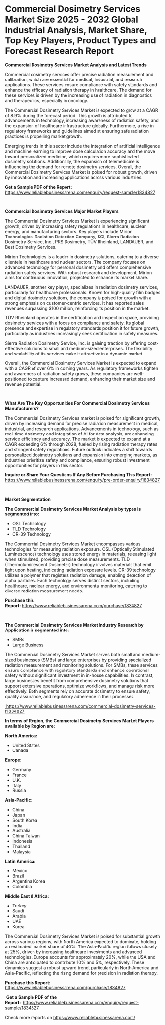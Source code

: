 <p><h1>Commercial Dosimetry Services Market Size 2025 - 2032 Global Industrial Analysis, Market Share, Top Key Players, Product Types and Forecast Research Report</h1></p><p><strong>Commercial Dosimetry Services Market Analysis and Latest Trends</strong></p>
<p><p>Commercial dosimetry services offer precise radiation measurement and calibration, which are essential for medical, industrial, and research applications. These services ensure compliance with safety standards and enhance the efficacy of radiation therapy in healthcare. The demand for these services is driven by the increasing use of radiation in diagnostics and therapeutics, especially in oncology.</p><p>The Commercial Dosimetry Services Market is expected to grow at a CAGR of 8.9% during the forecast period. This growth is attributed to advancements in technology, increasing awareness of radiation safety, and the expansion of healthcare infrastructure globally. Furthermore, a rise in regulatory frameworks and guidelines aimed at ensuring safe radiation practices is propelling market growth.</p><p>Emerging trends in this sector include the integration of artificial intelligence and machine learning to improve dose calculation accuracy and the move toward personalized medicine, which requires more sophisticated dosimetry solutions. Additionally, the expansion of telemedicine is influencing the demand for remote dosimetry services. Overall, the Commercial Dosimetry Services Market is poised for robust growth, driven by innovation and increasing applications across various industries.</p></p>
<p><strong>Get a Sample PDF of the Report:&nbsp;</strong> <a href="https://www.reliablebusinessarena.com/enquiry/request-sample/1834827?utm_campaign=2195&utm_medium=2&utm_source=Github&utm_content=ia&utm_term=26032025&utm_id=commercial-dosimetry-services">https://www.reliablebusinessarena.com/enquiry/request-sample/1834827</a></p>
<p>&nbsp;</p>
<p><strong>Commercial Dosimetry Services Major Market Players</strong></p>
<p><p>The Commercial Dosimetry Services Market is experiencing significant growth, driven by increasing safety regulations in healthcare, nuclear energy, and manufacturing sectors. Key players include Mirion Technologies, Radiation Detection Company, SCI, Sierra Radiation Dosimetry Service, Inc., PRS Dosimetry, TÜV Rheinland, LANDAUER, and Best Dosimetry Services.</p><p>Mirion Technologies is a leader in dosimetry solutions, catering to a diverse clientele in healthcare and nuclear sectors. The company focuses on advanced technology for personal dosimetry and offers comprehensive radiation safety services. With robust research and development, Mirion aims for continuous innovation, projected to enhance its market share.</p><p>LANDAUER, another key player, specializes in radiation dosimetry services, particularly for healthcare professionals. Known for high-quality film badges and digital dosimetry solutions, the company is poised for growth with a strong emphasis on customer-centric services. It has reported sales revenues surpassing $100 million, reinforcing its position in the market.</p><p>TÜV Rheinland operates in the certification and inspection space, providing dosimetry services with a focus on compliance and safety. Its global presence and expertise in regulatory standards position it for future growth, particularly as industries increasingly seek certification in safety measures.</p><p>Sierra Radiation Dosimetry Service, Inc. is gaining traction by offering cost-effective solutions to small and medium-sized enterprises. The flexibility and scalability of its services make it attractive in a dynamic market. </p><p>Overall, the Commercial Dosimetry Services Market is expected to expand with a CAGR of over 6% in coming years. As regulatory frameworks tighten and awareness of radiation safety grows, these companies are well-positioned to capture increased demand, enhancing their market size and revenue potential.</p></p>
<p>&nbsp;</p>
<p><strong>What Are The Key Opportunities For Commercial Dosimetry Services Manufacturers?</strong></p>
<p><p>The Commercial Dosimetry Services market is poised for significant growth, driven by increasing demand for precise radiation measurement in medical, industrial, and research applications. Advancements in technology, such as real-time dosimetry and integration of AI for data analysis, are enhancing service efficiency and accuracy. The market is expected to expand at a CAGR exceeding 6% through 2028, fueled by rising radiation therapy rates and stringent safety regulations. Future outlook indicates a shift towards personalized dosimetry solutions and expansion into emerging markets, as industries prioritize safety and compliance, ensuring robust investment opportunities for players in this sector.</p></p>
<p><strong>Inquire or Share Your Questions If Any Before Purchasing This Report:</strong> <a href="https://www.reliablebusinessarena.com/enquiry/pre-order-enquiry/1834827?utm_campaign=2195&utm_medium=2&utm_source=Github&utm_content=ia&utm_term=26032025&utm_id=commercial-dosimetry-services">https://www.reliablebusinessarena.com/enquiry/pre-order-enquiry/1834827</a></p>
<p>&nbsp;</p>
<p><strong>Market Segmentation</strong></p>
<p><strong>The Commercial Dosimetry Services Market Analysis by types is segmented into:</strong></p>
<p><ul><li>OSL Technology</li><li>TLD Technology</li><li>CR-39 Technology</li></ul></p>
<p><p>The Commercial Dosimetry Services Market encompasses various technologies for measuring radiation exposure. OSL (Optically Stimulated Luminescence) technology uses stored energy in materials, releasing light when stimulated, providing precise dose measurements. TLD (Thermoluminescent Dosimeter) technology involves materials that emit light upon heating, indicating radiation exposure levels. CR-39 technology utilizes a polymer that registers radiation damage, enabling detection of alpha particles. Each technology serves distinct sectors, including healthcare, nuclear energy, and environmental monitoring, catering to diverse radiation measurement needs.</p></p>
<p><strong>Purchase this Report:&nbsp;</strong><a href="https://www.reliablebusinessarena.com/purchase/1834827?utm_campaign=2195&utm_medium=2&utm_source=Github&utm_content=ia&utm_term=26032025&utm_id=commercial-dosimetry-services">https://www.reliablebusinessarena.com/purchase/1834827</a></p>
<p>&nbsp;</p>
<p><strong>The Commercial Dosimetry Services Market Industry Research by Application is segmented into:</strong></p>
<p><ul><li>SMBs</li><li>Large Business</li></ul></p>
<p><p>The Commercial Dosimetry Services Market serves both small and medium-sized businesses (SMBs) and large enterprises by providing specialized radiation measurement and monitoring solutions. For SMBs, these services ensure compliance with regulatory standards and enhance operational safety without significant investment in in-house capabilities. In contrast, large businesses benefit from comprehensive dosimetry solutions that support extensive operations, optimize workflows, and manage risk more effectively. Both segments rely on accurate dosimetry to ensure safety, quality assurance, and regulatory adherence in their processes.</p></p>
<p><a href="https://www.reliablebusinessarena.com/commercial-dosimetry-services-r1834827?utm_campaign=2195&utm_medium=2&utm_source=Github&utm_content=ia&utm_term=26032025&utm_id=commercial-dosimetry-services">&nbsp;https://www.reliablebusinessarena.com/commercial-dosimetry-services-r1834827</a></p>
<p><strong>In terms of Region, the Commercial Dosimetry Services Market Players available by Region are:</strong></p>
<p>
    <p> <strong> North America: </strong>
        <ul>
            <li>United States</li>
            <li>Canada</li>
        </ul>
        </p> 
    <p> <strong> Europe: </strong>
        <ul>
            <li>Germany</li>
            <li>France</li>
            <li>U.K.</li>
            <li>Italy</li>
            <li>Russia</li>
        </ul>
        </p> 
    <p> <strong> Asia-Pacific: </strong>
        <ul>
            <li>China</li>
            <li>Japan</li>
            <li>South Korea</li>
            <li>India</li>
            <li>Australia</li>
            <li>China Taiwan</li>
            <li>Indonesia</li>
            <li>Thailand</li>
            <li>Malaysia</li>
        </ul>
        </p> 
    <p> <strong> Latin America: </strong>
        <ul>
            <li>Mexico</li>
            <li>Brazil</li>
            <li>Argentina Korea</li>
            <li>Colombia</li>
        </ul>
        </p> 
    <p> <strong> Middle East & Africa: </strong>
        <ul>
            <li>Turkey</li>
            <li>Saudi</li>
            <li>Arabia</li>
            <li>UAE</li>
            <li>Korea</li>
        </ul>
    </p>
    </p>
<p><p>The Commercial Dosimetry Services Market is poised for substantial growth across various regions, with North America expected to dominate, holding an estimated market share of 40%. The Asia-Pacific region follows closely at 25%, driven by increasing healthcare investments and advanced technologies. Europe accounts for approximately 20%, while the USA and China are anticipated to contribute 10% and 5%, respectively. These dynamics suggest a robust upward trend, particularly in North America and Asia-Pacific, reflecting the rising demand for precision in radiation therapy.</p></p>
<p><strong>Purchase this Report: </strong><a href="https://www.reliablebusinessarena.com/purchase/1834827?utm_campaign=2195&utm_medium=2&utm_source=Github&utm_content=ia&utm_term=26032025&utm_id=commercial-dosimetry-services">https://www.reliablebusinessarena.com/purchase/1834827</a></p>
<p>&nbsp;<strong>Get a Sample PDF of the Report:&nbsp;&nbsp;</strong><a href="https://www.reliablebusinessarena.com/enquiry/request-sample/1834827?utm_campaign=2195&utm_medium=2&utm_source=Github&utm_content=ia&utm_term=26032025&utm_id=commercial-dosimetry-services">https://www.reliablebusinessarena.com/enquiry/request-sample/1834827</a></p>
<p><strong></strong></p>
<p>Check more reports on <a href="https://www.reliablebusinessarena.com/?utm_campaign=2195&utm_medium=2&utm_source=Github&utm_content=ia&utm_term=26032025&utm_id=commercial-dosimetry-services">https://www.reliablebusinessarena.com/</a></p>
